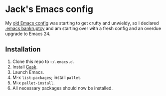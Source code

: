 # Jack's Emacs config

My [old Emacs config](https://code.google.com/p/letouj-emacs-cfg/) was starting to get crufty and unwieldy, so I declared [.emacs bankruptcy](http://emacsblog.org/2007/10/07/declaring-emacs-bankruptcy/) and am starting over with a fresh config and an overdue upgrade to Emacs 24.

## Installation

  1. Clone this repo to `~/.emacs.d`.
  2. Install [Cask](http://cask.github.io/).
  3. Launch Emacs.
  4. M-x `list-packages`; install `pallet`.
  5. M-x `pallet-install`.
  6. All necessary packages should now be installed.
